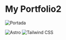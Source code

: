 # My Portfolio2

![Portada](https://github.com/RvidalSt4rtend/Porftolio/assets/137844632/bd596249-4ab0-4895-810e-896278236933)

![Astro](https://img.shields.io/badge/Astro-333?style=flat&logo=astro&logoColor=white)
![Tailwind CSS](https://img.shields.io/badge/Tailwind_CSS-06B6D4?style=flat&logo=tailwindcss&logoColor=white)
